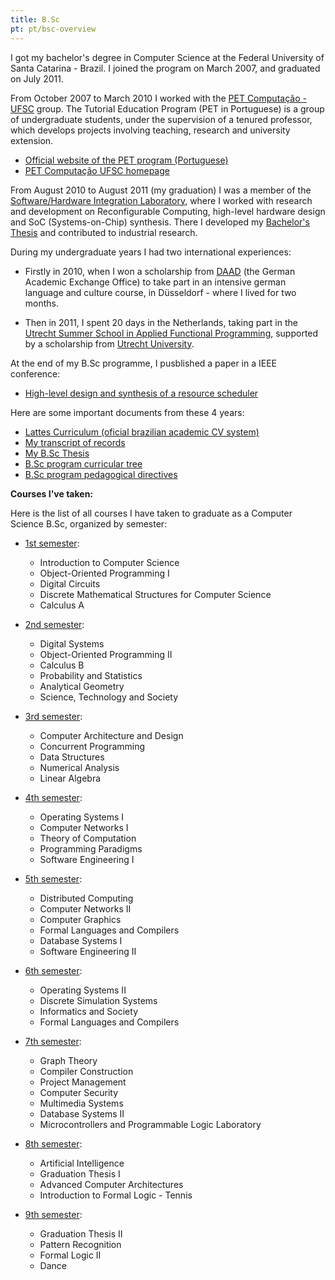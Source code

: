```yaml
---
title: B.Sc
pt: pt/bsc-overview
---
```


I got my bachelor's degree in Computer Science at the Federal University of Santa Catarina - Brazil.
I joined the program on March 2007, and graduated on July 2011.

From October 2007 to March 2010 I worked with the [PET Computação - UFSC][1] group.
The Tutorial Education Program (PET in Portuguese) is a group of undergraduate students, under the supervision of a tenured professor,
which develops projects involving teaching, research and university extension.

  * [Official website of the PET program (Portuguese)][2]
  * [PET Computação UFSC homepage][3]

[1]: <http://pet.inf.ufsc.br/>
[2]: <http://portal.mec.gov.br/index.php?option=com_content&amp;task=view&amp;id=12223>
[3]: <http://pet.inf.ufsc.br/sobre>


From August 2010 to August 2011 (my graduation) I was a member of the [Software/Hardware Integration Laboratory][4],
where I worked with research and development on Reconfigurable Computing, high-level hardware design and SoC (Systems-on-Chip) synthesis.
There I developed my [Bachelor's Thesis][5] and contributed to industrial research.

[4]: <http://www.lisha.ufsc.br>
[5]: </en/blog/ac/tcc>


During my undergraduate years I had two international experiences:

  * Firstly in 2010, when I won a scholarship from [DAAD][6] (the German Academic Exchange Office)
    to take part in an intensive german language and culture course, in Düsseldorf - where I lived for two months.

  * Then in 2011, I spent 20 days in the Netherlands, taking part in the [Utrecht Summer School in Applied Functional Programming][7],
    supported by a scholarship from [Utrecht University][8].

[6]: <http://www.daad.de/en/index.html>
[7]: <http://www.cs.uu.nl/wiki/bin/view/USCS2011/WebHome>
[8]: <http://www.uu.nl/EN/Pages/default.aspx>


At the end of my B.Sc programme, I pusblished a paper in a IEEE conference:

  * [High-level design and synthesis of a resource scheduler](http://dx.doi.org/10.1109/ICECS.2011.6122379)

Here are some important documents from these 4 years:

  * [Lattes Curriculum (oficial brazilian academic CV system)](http://buscatextual.cnpq.br/buscatextual/visualizacv.do?id=K4205460Y4)
  * [My transcript of records](http://constantijn.alvb.in/graduacao/disciplinas/historico_escolar.pdf)
  * [My B.Sc Thesis](http://constantijn.alvb.in/graduacao/tcc.pdf)
  * [B.Sc program curricular tree](/files/other/2009-03_arvore_curricular.pdf)
  * [B.Sc program pedagogical directives](/files/other/2009-03_plano_pedagogico_cco-2007.pdf)


**Courses I've taken:**

Here is the list of all courses I have taken to graduate as a Computer Science B.Sc, organized by semester:

  * [1st semester](/en/bsc/cs1.html):
      + Introduction to Computer Science
      + Object-Oriented Programming I
      + Digital Circuits
      + Discrete Mathematical Structures for Computer Science
      + Calculus A

  * [2nd semester](/en/bsc/cs2.html):
      + Digital Systems
      + Object-Oriented Programming II
      + Calculus B
      + Probability and Statistics
      + Analytical Geometry
      + Science, Technology and Society

  * [3rd semester](/en/bsc/cs3.html):
      + Computer Architecture and Design
      + Concurrent Programming
      + Data Structures
      + Numerical Analysis
      + Linear Algebra

  * [4th semester](/en/bsc/cs4.html):
      + Operating Systems I
      + Computer Networks I
      + Theory of Computation
      + Programming Paradigms
      + Software Engineering I

  * [5th semester](/en/bsc/cs5.html):
      + Distributed Computing
      + Computer Networks II
      + Computer Graphics
      + Formal Languages and Compilers
      + Database Systems I
      + Software Engineering II

  * [6th semester](/en/bsc/cs6.html):
      + Operating Systems II
      + Discrete Simulation Systems
      + Informatics and Society
      + Formal Languages and Compilers

  * [7th semester](/en/bsc/cs7.html):
      + Graph Theory
      + Compiler Construction
      + Project Management
      + Computer Security
      + Multimedia Systems
      + Database Systems II
      + Microcontrollers and Programmable Logic Laboratory

  * [8th semester](/en/bsc/cs8.html):
      + Artificial Intelligence
      + Graduation Thesis I
      + Advanced Computer Architectures
      + Introduction to Formal Logic - Tennis

  * [9th semester](/en/bsc/cs9.html):
      + Graduation Thesis II
      + Pattern Recognition
      + Formal Logic II
      + Dance


